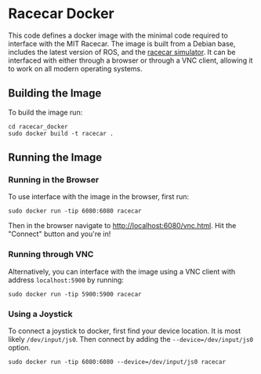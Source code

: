 # Racecar Docker

This code defines a docker image with the minimal code required to interface with the MIT Racecar.
The image is built from a Debian base, includes the latest version of ROS, and the [racecar simulator](https://github.com/mit-racecar/racecar_simulator). It can be interfaced with either through a browser or through a VNC client, allowing it to work on all modern operating systems.

## Building the Image

To build the image run:

    cd racecar_docker
    sudo docker build -t racecar .

## Running the Image

### Running in the Browser

To use interface with the image in the browser, first run:

    sudo docker run -tip 6080:6080 racecar

Then in the browser navigate to [http://localhost:6080/vnc.html](http://localhost:6080/vnc.html). Hit the "Connect" button and you're in!

### Running through VNC

Alternatively, you can interface with the image using a VNC client with address `localhost:5900` by running:

    sudo docker run -tip 5900:5900 racecar

### Using a Joystick

To connect a joystick to docker, first find your device location. It is most likely `/dev/input/js0`.
Then connect by adding the `--device=/dev/input/js0` option.

    sudo docker run -tip 6080:6080 --device=/dev/input/js0 racecar
